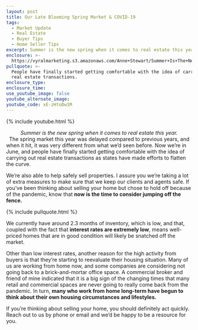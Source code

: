 ```yaml
---
layout: post
title: Our Late Blooming Spring Market & COVID-19
tags:
  - Market Update
  - Real Estate
  - Buyer Tips
  - Home Seller Tips
excerpt: Summer is the new spring when it comes to real estate this year.
enclosure: >-
  https://vyralmarketing.s3.amazonaws.com/Anne+Stewart/Summer+Is+The+New+Spring.mp4
pullquote: >-
  People have finally started getting comfortable with the idea of carrying out
  real estate transactions.
enclosure_type:
enclosure_time:
use_youtube_image: false
youtube_alternate_image:
youtube_code: xE-zHtoDw1M
---
```


{% include youtube.html %}

<center><em>Summer is the new spring when it comes to real estate this year.</em></center>
&nbsp;
The spring market this year was delayed compared to previous years, and when it hit, it was very different from what we’d seen before. Now we’re in June, and people have finally started getting comfortable with the idea of carrying out real estate transactions as states have made efforts to flatten the curve.

We’re also able to help safely sell properties. I assure you we’re taking a lot of extra measures to make sure that we keep our clients and agents safe. If you’ve been thinking about selling your home but chose to hold off because of the pandemic, know that **now is the time to consider jumping off the fence.**

{% include pullquote.html %}

We currently have around 2.3 months of inventory, which is low, and that, coupled with the fact that **interest rates are extremely low**, means well-priced homes that are in good condition will likely be snatched off the market.&nbsp;

Other than low interest rates, another reason for the high activity from buyers is that they’re starting to reevaluate their housing situation. Many of us are working from home now, and some companies are considering not going back to a brick-and-mortar office space. A commercial broker and friend of mine indicated that it is a big sign of the changing times that many retail and commercial spaces are never going to really come back from the pandemic. In turn, **many who work from home long-term have begun to think about their own housing circumstances and lifestyles.**

If you’re thinking about selling your home, you should definitely act quickly. Reach out to us by phone or email and we’d be happy to be a resource for you.